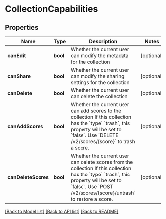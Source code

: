 # CollectionCapabilities

## Properties
Name | Type | Description | Notes
------------ | ------------- | ------------- | -------------
**canEdit** | **bool** | Whether the current user can modify the metadata for the collection | [optional] 
**canShare** | **bool** | Whether the current user can modify the sharing settings for the collection | [optional] 
**canDelete** | **bool** | Whether the current user can delete the collection | [optional] 
**canAddScores** | **bool** | Whether the current user can add scores to the collection  If this collection has the &#x60;type&#x60; &#x60;trash&#x60;, this property will be set to &#x60;false&#x60;. Use &#x60;DELETE /v2/scores/{score}&#x60; to trash a score. | [optional] 
**canDeleteScores** | **bool** | Whether the current user can delete scores from the collection  If this collection has the &#x60;type&#x60; &#x60;trash&#x60;, this property will be set to &#x60;false&#x60;. Use &#x60;POST /v2/scores/{score}/untrash&#x60; to restore a score. | [optional] 

[[Back to Model list]](../README.md#documentation-for-models) [[Back to API list]](../README.md#documentation-for-api-endpoints) [[Back to README]](../README.md)


